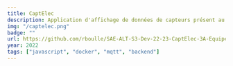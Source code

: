 ```yaml
---
title: CaptElec
description: Application d'affichage de données de capteurs présent au sein de l'IUT de Blaganc
img: "/captelec.png"
badge: ""
url: https://github.com/rboulle/SAE-ALT-S3-Dev-22-23-CaptElec-3A-Equipe-2
year: 2022
tags: ["javascript", "docker", "mqtt", "backend"]
---
```

